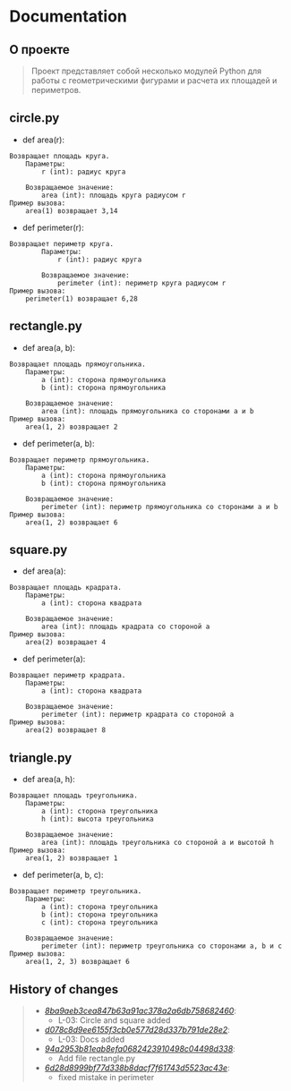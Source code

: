 # Documentation

## О проекте

> Проект представляет собой несколько модулей Python для работы с геометрическими фигурами и расчета их площадей и периметров.

## circle.py

- def area(r):

```
Возвращает площадь круга.
    Параметры:
        r (int): радиус круга

    Возвращаемое значение:
        area (int): площадь круга радиусом r
Пример вызова:
    area(1) возвращает 3,14
```

- def perimeter(r):

```
Возвращает периметр круга.
        Параметры:
            r (int): радиус круга

        Возвращаемое значение:
            perimeter (int): периметр круга радиусом r
Пример вызова:
    perimeter(1) возвращает 6,28
```

## rectangle.py

- def area(a, b):

```
Возвращает площадь прямоугольника.
    Параметры:
        a (int): сторона прямоугольника
        b (int): сторона прямоугольника

    Возвращаемое значение:
        area (int): площадь прямоугольника со сторонами a и b
Пример вызова:
    area(1, 2) возвращает 2
```

- def perimeter(a, b):

```
Возвращает периметр прямоугольника.
    Параметры:
        a (int): сторона прямоугольника
        b (int): сторона прямоугольника

    Возвращаемое значение:
        perimeter (int): периметр прямоугольника со сторонами a и b
Пример вызова:
    area(1, 2) возвращает 6
```

## square.py

- def area(a):

```
Возвращает площадь крадрата.
    Параметры:
        a (int): сторона квадрата

    Возвращаемое значение:
        area (int): площадь крадрата со стороной a
Пример вызова:
    area(2) возвращает 4
```

- def perimeter(a):

```
Возвращает периметр крадрата.
    Параметры:
        a (int): сторона квадрата

    Возвращаемое значение:
        perimeter (int): периметр крадрата со стороной a
Пример вызова:
    area(2) возвращает 8
```

## triangle.py

- def area(a, h):

```
Возвращает площадь треугольника.
    Параметры:
        a (int): сторона треугольника
        h (int): высота треугольника

    Возвращаемое значение:
        area (int): площадь треугольника со стороной a и высотой h
Пример вызова:
    area(1, 2) возвращает 1
```

- def perimeter(a, b, c):

```
Возвращает периметр треугольника.
    Параметры:
        a (int): сторона треугольника
        b (int): сторона треугольника
        c (int): сторона треугольника

    Возвращаемое значение:
        perimeter (int): периметр треугольника со сторонами a, b и с
Пример вызова:
    area(1, 2, 3) возвращает 6
```

## History of changes

>- *[8ba9aeb3cea847b63a91ac378a2a6db758682460](https://github.com/nkich25kl/geometric_lib/commit/8ba9aeb3cea847b63a91ac378a2a6db758682460)*:
>    - L-03: Circle and square added
>- *[d078c8d9ee6155f3cb0e577d28d337b791de28e2](https://github.com/nkich25kl/geometric_lib/commit/d078c8d9ee6155f3cb0e577d28d337b791de28e2)*:
>    - L-03: Docs added
>- *[94a2953b81eab8efa0682423910498c04498d338](https://github.com/nkich25kl/geometric_lib/commit/94a2953b81eab8efa0682423910498c04498d338)*:
>    - Add file rectangle.py
>- *[6d28d8999bf77d338b8dacf7f61743d5523ac43e](https://github.com/nkich25kl/geometric_lib/commit/6d28d8999bf77d338b8dacf7f61743d5523ac43e)*:
>    - fixed mistake in perimeter

